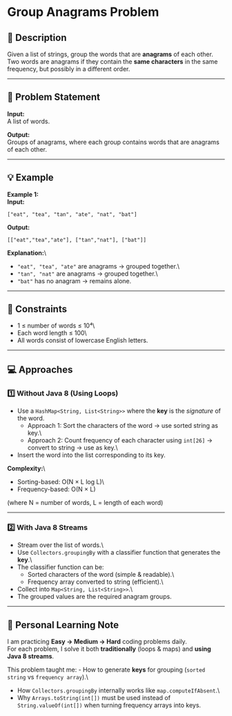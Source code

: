 # Group Anagrams Problem

## 📜 Description

Given a list of strings, group the words that are **anagrams** of each
other.\
Two words are anagrams if they contain the **same characters** in the
same frequency, but possibly in a different order.

------------------------------------------------------------------------

## 📝 Problem Statement

**Input:**\
A list of words.

**Output:**\
Groups of anagrams, where each group contains words that are anagrams of
each other.

------------------------------------------------------------------------

## 💡 Example

**Example 1:**\
**Input:**

``` text
["eat", "tea", "tan", "ate", "nat", "bat"]
```

**Output:**

``` text
[["eat","tea","ate"], ["tan","nat"], ["bat"]]
```

**Explanation:**\
- `"eat", "tea", "ate"` are anagrams → grouped together.\
- `"tan", "nat"` are anagrams → grouped together.\
- `"bat"` has no anagram → remains alone.

------------------------------------------------------------------------

## 📌 Constraints

-   1 ≤ number of words ≤ 10⁴\
-   Each word length ≤ 100\
-   All words consist of lowercase English letters.

------------------------------------------------------------------------

## 💻 Approaches

### **1️⃣ Without Java 8 (Using Loops)**

-   Use a `HashMap<String, List<String>>` where the **key** is the
    *signature* of the word.
    -   Approach 1: Sort the characters of the word → use sorted string
        as key.\
    -   Approach 2: Count frequency of each character using `int[26]` →
        convert to string → use as key.\
-   Insert the word into the list corresponding to its key.

**Complexity:**\
- Sorting-based: O(N × L log L)\
- Frequency-based: O(N × L)

(where N = number of words, L = length of each word)

------------------------------------------------------------------------

### **2️⃣ With Java 8 Streams**

-   Stream over the list of words.\
-   Use `Collectors.groupingBy` with a classifier function that
    generates the **key**.\
-   The classifier function can be:
    -   Sorted characters of the word (simple & readable).\
    -   Frequency array converted to string (efficient).\
-   Collect into `Map<String, List<String>>`.\
-   The grouped values are the required anagram groups.

------------------------------------------------------------------------

## 📅 Personal Learning Note

I am practicing **Easy → Medium → Hard** coding problems daily.\
For each problem, I solve it both **traditionally** (loops & maps) and
**using Java 8 streams**.

This problem taught me: - How to generate **keys** for grouping
(`sorted string` vs `frequency array`).\
- How `Collectors.groupingBy` internally works like
`map.computeIfAbsent`.\
- Why `Arrays.toString(int[])` must be used instead of
`String.valueOf(int[])` when turning frequency arrays into keys.
